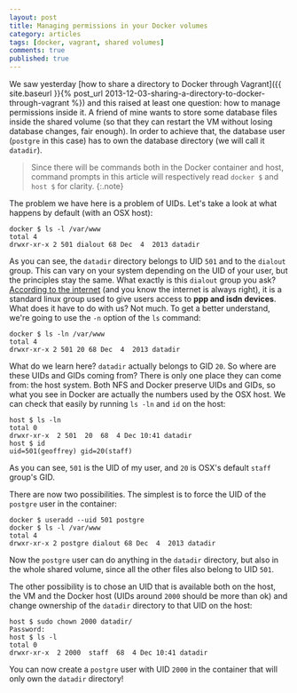 ```yaml
---
layout: post
title: Managing permissions in your Docker volumes
category: articles
tags: [docker, vagrant, shared volumes]
comments: true
published: true
---
```


We saw yesterday [how to share a directory to Docker through Vagrant]({{ site.baseurl }}{% post_url 2013-12-03-sharing-a-directory-to-docker-through-vagrant %}) and this raised at least one question: how to manage permissions inside it. A friend of mine wants to store some database files inside the shared volume (so that they can restart the VM without losing database changes, fair enough). In order to achieve that, the database user (`postgre` in this case) has to own the database directory (we will call it `datadir`).

> Since there will be commands both in the Docker container and host, command prompts in this article will respectively read `docker $` and `host $` for clarity.
{:.note}

The problem we have here is a problem of UIDs. Let's take a look at what happens by default (with an OSX host):

    docker $ ls -l /var/www
    total 4
    drwxr-xr-x 2 501 dialout 68 Dec  4  2013 datadir

As you can see, the `datadir` directory belongs to UID `501` and to the `dialout` group. This can vary on your system depending on the UID of your user, but the principles stay the same. What exactly is this `dialout` group you ask? [According to the internet](http://www.togaware.com/linux/survivor/Standard_Groups.html) (and you know the internet is always right), it is a standard linux group used to give users access to __ppp and isdn devices__. What does it have to do with us? Not much. To get a better understand, we're going to use the `-n` option of the `ls` command:

    docker $ ls -ln /var/www
    total 4
    drwxr-xr-x 2 501 20 68 Dec  4  2013 datadir

What do we learn here? `datadir` actually belongs to GID `20`. So where are these UIDs and GIDs coming from? There is only one place they can come from: the host system. Both NFS and Docker preserve UIDs and GIDs, so what you see in Docker are actually the numbers used by the OSX host. We can check that easily by running `ls -ln` and `id` on the host:

    host $ ls -ln
    total 0
    drwxr-xr-x  2 501  20  68  4 Dec 10:41 datadir
    host $ id
    uid=501(geoffrey) gid=20(staff)

As you can see, `501` is the UID of my user, and `20` is OSX's default `staff` group's GID.

There are now two possibilities. The simplest is to force the UID of the `postgre` user in the container:

    docker $ useradd --uid 501 postgre
    docker $ ls -l /var/www
    total 4
    drwxr-xr-x 2 postgre dialout 68 Dec  4  2013 datadir

Now the `postgre` user can do anything in the `datadir` directory, but also in the whole shared volume, since all the other files also belong to UID `501`.

The other possibility is to chose an UID that is available both on the host, the VM and the Docker host (UIDs around `2000` should be more than ok) and change ownership of the `datadir` directory to that UID on the host:

    host $ sudo chown 2000 datadir/
    Password:
    host $ ls -l
    total 0
    drwxr-xr-x  2 2000  staff  68  4 Dec 10:41 datadir

You can now create a `postgre` user with UID `2000` in the container that will only own the `datadir` directory!